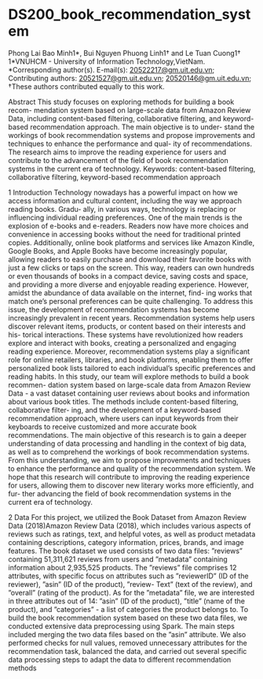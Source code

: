 # DS200_book_recommendation_system
Phong Lai Bao Minh1*, Bui Nguyen Phuong Linh1† and Le
Tuan Cuong1†
1*VNUHCM - University of Information Technology,VietNam.
*Corresponding author(s). E-mail(s): 20522217@gm.uit.edu.vn;
Contributing authors: 20521527@gm.uit.edu.vn;
20520146@gm.uit.edu.vn;
†These authors contributed equally to this work.

Abstract
This study focuses on exploring methods for building a book recom-
mendation system based on large-scale data from Amazon Review Data,
including content-based filtering, collaborative filtering, and keyword-
based recommendation approach. The main objective is to under-
stand the workings of book recommendation systems and propose
improvements and techniques to enhance the performance and qual-
ity of recommendations. The research aims to improve the reading
experience for users and contribute to the advancement of the field
of book recommendation systems in the current era of technology.
Keywords: content-based filtering, collaborative filtering, keyword-based
recommendation approach

1 Introduction
Technology nowadays has a powerful impact on how we access information
and cultural content, including the way we approach reading books. Gradu-
ally, in various ways, technology is replacing or influencing individual reading
preferences. One of the main trends is the explosion of e-books and e-readers.
Readers now have more choices and convenience in accessing books without
the need for traditional printed copies. Additionally, online book platforms and
services like Amazon Kindle, Google Books, and Apple Books have become
increasingly popular, allowing readers to easily purchase and download their
favorite books with just a few clicks or taps on the screen. This way, readers
can own hundreds or even thousands of books in a compact device, saving costs
and space, and providing a more diverse and enjoyable reading experience.
However, amidst the abundance of data available on the internet, find-
ing works that match one’s personal preferences can be quite challenging. To
address this issue, the development of recommendation systems has become
increasingly prevalent in recent years. Recommendation systems help users
discover relevant items, products, or content based on their interests and his-
torical interactions. These systems have revolutionized how readers explore and
interact with books, creating a personalized and engaging reading experience.
Moreover, recommendation systems play a significant role for online retailers,
libraries, and book platforms, enabling them to offer personalized book lists
tailored to each individual’s specific preferences and reading habits.
In this study, our team will explore methods to build a book recommen-
dation system based on large-scale data from Amazon Review Data - a vast
dataset containing user reviews about books and information about various
book titles. The methods include content-based filtering, collaborative filter-
ing, and the development of a keyword-based recommendation approach, where
users can input keywords from their keyboards to receive customized and more
accurate book recommendations. The main objective of this research is to gain
a deeper understanding of data processing and handling in the context of big
data, as well as to comprehend the workings of book recommendation systems.
From this understanding, we aim to propose improvements and techniques
to enhance the performance and quality of the recommendation system. We
hope that this research will contribute to improving the reading experience for
users, allowing them to discover new literary works more efficiently, and fur-
ther advancing the field of book recommendation systems in the current era
of technology.

2 Data
For this project, we utilized the Book Dataset from Amazon Review Data
(2018)Amazon Review Data (2018), which includes various aspects of reviews
such as ratings, text, and helpful votes, as well as product metadata containing
descriptions, category information, prices, brands, and image features. The
book dataset we used consists of two data files: ”reviews” containing 51,311,621
reviews from users and ”metadata” containing information about 2,935,525
products.
The ”reviews” file comprises 12 attributes, with specific focus on attributes
such as ”reviewerID” (ID of the reviewer), ”asin” (ID of the product), ”review-
Text” (text of the review), and ”overall” (rating of the product). As for the
”metadata” file, we are interested in three attributes out of 14: ”asin” (ID
of the product), ”title” (name of the product), and ”categories” - a list of
categories the product belongs to.
To build the book recommendation system based on these two data files, we
conducted extensive data preprocessing using Spark. The main steps included
merging the two data files based on the ”asin” attribute. We also performed
checks for null values, removed unnecessary attributes for the recommendation
task, balanced the data, and carried out several specific data processing steps
to adapt the data to different recommendation methods
